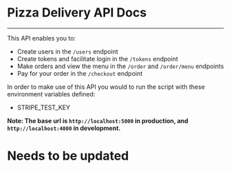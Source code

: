 # Pizza Delivery API Docs
<!-- TODO Update Docs -->
---

This API enables you to:

- Create users in the `/users` endpoint
- Create tokens and facilitate login in the `/tokens` endpoint
- Make orders and view the menu in the `/order` and `/order/menu` endpoints
- Pay for your order in the `/checkout` endpoint

In order to make use of this API you would to run the script with these environment variables defined:

- STRIPE_TEST_KEY

**Note: The base url is `http://localhost:5000` in production, and `http://localhost:4000` in development.**

# Needs to be updated
<!-- ## /users

### POST

This type of request, fo this route, creates a new user and provides them with a token.
It only needs a body, the body should be a stringified object with mandatory properties, such as:

- _name_ - The new user's name (string)
- _password_: The user's password (string)
- _email_ - The user's email to send the receipt to. (string)
- _streetAddress_: The user's location for delivery. (string)

If any of these fields are missing, the server will respond with an error and status Code.

Request Example

```
POST basUrl/users

// No optional data

// Does not require a token to be performed

// Body template
{
  name: name of user,
  email: user's email, must be a valid email,
  password: desired password,
  streetAddress: the place to deliver their order, must be a valid address
}
```

### GET

To fetch user data

This type of request requires the headers to have the token of the user whose data needs to be fetched, to validate whether the user's session is still valid.

For this request, the user, whose data needs to be retrieved, must have his/her email passed as a query string parameter

Request Example

```
GET baseUrl/users?email=desiredUserEmail

// No optional data

// headers
token: Generated User token
```

For security purposes, the user's password and token will not be present in the output.

### PUT

To update user data. This request requires the user's email as a query string parameter, and a body similar to that of the `POST` request. Except, only on of those fields is necessary, you can have all of them but only one is needed for a successful request.

Request Example

```
PUT baseUrl/users?email=desiredUserEmail

// headers
token: Generated User token

// Body example. Must contain at least one property
{
  name: new name,
  password: new password,
  email: new email,
  streetAddress: new streetAddress
}
```

### DELETE

Deletes a user from the system. This request deletes all of a specified user's data. Requires the user's token in the headers, and the user's email as a query string parameter.

Request Example

```
DELETE baseUrl/users?email=desiredUserEmail

// No optional data

// headers
token: Generated User token
```

## /tokens

### POST

Creates a new token for an existing user, if their token has expired because each user can only have a single token. **Tokens are valid for an hour only**.

This request requires the user's credentials: email and password. Having a token in the headers of the request is optional.

Request Example

```
POST baseUrl/tokens

// Optional Data
  // headers
    token: generated token

// Body example
{
  email: user's email,
  password: user's password
}
```

### Get

Retrieves the non-sensitive data of a user's token. Requires the token Id to be specified as a query string parameter, and it does not have any optional data

Request Example

```
GET baseUrl/tokens?Id=token Id

// headers
  token: generated token

// No optional data or body
```

### PUT

Extends a user's session by an hour by extending the expiration time of their token by an hour.

Request requires user's email to be specified as a query string parameter, and a body containing the Id of the token to extend as well as `toExtend` which is a boolean property that extends the expiration time of the token by an hour **ONLY**.

Request Example

```
PUT baseUrl/tokens?email=user's email

// No optional data

// headers
  token: generated token

// Body example
{
  Id: tokenId,
  toExtend: true or false
}
```

_Note: If `toExtend` is `false`, nothing happens_

### DELETE

Deletes a token. Requires the token's Id as a query string parameter; it needs no optional data or request body

Request Example

```
DELETE baseUrl/tokens?Id=tokenId

// no optional data

// headers
  token: generated token
```

## /order

This endpoint contains the subroute `/menu` which list all the items within the menu-- these items are hardcoded within .data/menu/menu.json.

`/menu` takes the a logged in user's email as a query string parameter and has no optional data requirements. Additionally, only a `GET` request can be made to this route, any other type of request will fail.

Request Example

```
GET baseUrl/order/menu?email=user email

// No optional data

//header
token: generated token (valid)
```

### POST

Enables a logged in user to create an order. Required is the current user's email as a query string parameter and in the body of the request is an object with an orders property which is an array of available menu items.
If there is an item within the array that isn't in the menu, an error occurs and the order isn't saved.

Request Example

```
POST baseUrl/order?email=user email

// No optional data

Body Example
{
  orders: ["Large Fries", "Coke" ...etc]
}

// headers
token: generated token
```

### GET

Retrieves the cart of the current user. Requires the current user's email as a query string parameter; It does not have any optional data.

Request Example

```
GET baseUrl/order?email=user email

// No optional data

// headers
token: generated token Id (valid)
```

### PUT

Updates a user's cart. _The cart limit is 10_, if a user's cart count is below 10 they can add more items with this request, otherwise they cannot.

Requires the same input as the `POST` request does.

### Delete

Empties the user's cart. This request requires the current user's email as a query string parameter and has no optional data.

Request Example

```
DELETE baseUrl/order?email=user email

// No optional data

// headers
token: generated token Id (valid)
```

## /checkout

This endpoint only accepts a `POST` request. This request requires the user's email as a query string parameter, and a body with an object containing two properties `card` and `currency`, there is no optional data.

Request Example

```
POST baseUrl/checkout?email=user email
// No optional data

// headers
token: generated token Id (valid)

Body Example
{
  currency: 'usd' or 'gdp', any other value will not be accepted
  card: 'tok_mastercard' or 'tok_visa', any other value will not be accepted
}
``` -->
